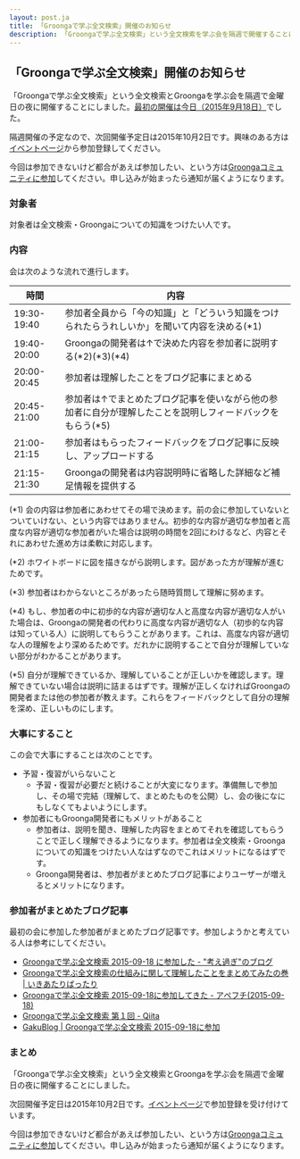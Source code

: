 ```yaml
---
layout: post.ja
title: 「Groongaで学ぶ全文検索」開催のお知らせ
description: 「Groongaで学ぶ全文検索」という全文検索を学ぶ会を隔週で開催することにしました。
---
```


## 「Groongaで学ぶ全文検索」開催のお知らせ

「Groongaで学ぶ全文検索」という全文検索とGroongaを学ぶ会を隔週で金曜日の夜に開催することにしました。[最初の開催は今日（2015年9月18日）](https://groonga.doorkeeper.jp/events/31604)でした。

隔週開催の予定なので、次回開催予定日は2015年10月2日です。興味のある方は[イベントページ](https://groonga.doorkeeper.jp/events/31859)から参加登録してください。

今回は参加できないけど都合があえば参加したい、という方は[Groongaコミュニティに参加](https://groonga.doorkeeper.jp/member/new)してください。申し込みが始まったら通知が届くようになります。

### 対象者

対象者は全文検索・Groongaについての知識をつけたい人です。

### 内容

会は次のような流れで進行します。

時間        | 内容
----------- | -----------------------------------------------------------------------------------------------------
19:30-19:40 | 参加者全員から「今の知識」と「どういう知識をつけられたらうれしいか」を聞いて内容を決める(\*1)
19:40-20:00 | Groongaの開発者は↑で決めた内容を参加者に説明する(\*2)(\*3)(\*4)
20:00-20:45 | 参加者は理解したことをブログ記事にまとめる
20:45-21:00 | 参加者は↑でまとめたブログ記事を使いながら他の参加者に自分が理解したことを説明しフィードバックをもらう(\*5)
21:00-21:15 | 参加者はもらったフィードバックをブログ記事に反映し、アップロードする
21:15-21:30 | Groongaの開発者は内容説明時に省略した詳細など補足情報を提供する

(\*1) 会の内容は参加者にあわせてその場で決めます。前の会に参加していないとついていけない、という内容ではありません。初歩的な内容が適切な参加者と高度な内容が適切な参加者がいた場合は説明の時間を2回にわけるなど、内容とそれにあわせた進め方は柔軟に対応します。

(\*2) ホワイトボードに図を描きながら説明します。図があった方が理解が進むためです。

(\*3) 参加者はわからないところがあったら随時質問して理解に努めます。

(\*4) もし、参加者の中に初歩的な内容が適切な人と高度な内容が適切な人がいた場合は、Groongaの開発者の代わりに高度な内容が適切な人（初歩的な内容は知っている人）に説明してもらうことがあります。これは、高度な内容が適切な人の理解をより深めるためです。だれかに説明することで自分が理解していない部分がわかることがあります。

(\*5) 自分が理解できているか、理解していることが正しいかを確認します。理解できていない場合は説明に詰まるはずです。理解が正しくなければGroongaの開発者または他の参加者が教えます。これらをフィードバックとして自分の理解を深め、正しいものにします。

### 大事にすること

この会で大事にすることは次のことです。

  * 予習・復習がいらないこと
    * 予習・復習が必要だと続けることが大変になります。準備無しで参加し、その場で完結（理解して、まとめたものを公開）し、会の後になにもしなくてもよいようにします。
  * 参加者にもGroonga開発者にもメリットがあること
    * 参加者は、説明を聞き、理解した内容をまとめてそれを確認してもらうことで正しく理解できるようになります。参加者は全文検索・Groongaについての知識をつけたい人なはずなのでこれはメリットになるはずです。
    * Groonga開発者は、参加者がまとめたブログ記事によりユーザーが増えるとメリットになります。

### 参加者がまとめたブログ記事

最初の会に参加した参加者がまとめたブログ記事です。参加しようかと考えている人は参考にしてください。

  * [Groongaで学ぶ全文検索 2015-09-18 に参加した - "考え過ぎ"のブログ](http://flow2flow.hatenablog.jp/entry/2015/09/18/215129)
  * [Groongaで学ぶ全文検索の仕組みに関して理解したことをまとめてみたの巻 | いきあたりばったり](http://www.shokola.net/?p=1242)
  * [Groongaで学ぶ全文検索 2015-09-18に参加してきた - アペフチ(2015-09-18)](http://apehuci-kitaitimakoto.sqale.jp/apehuci/?date=20150918)
  * [Groongaで学ぶ全文検索 第１回 - Qiita](http://qiita.com/yamamaijp/items/c4cfb545abb0e142e225)
  * [GakuBlog | Groongaで学ぶ全文検索 2015-09-18に参加](http://gakublog.fam.cx/2015/09/18/groonga/)

### まとめ

「Groongaで学ぶ全文検索」という全文検索とGroongaを学ぶ会を隔週で金曜日の夜に開催することにしました。

次回開催予定日は2015年10月2日です。[イベントページ](https://groonga.doorkeeper.jp/events/31859)で参加登録を受け付けています。

今回は参加できないけど都合があえば参加したい、という方は[Groongaコミュニティに参加](https://groonga.doorkeeper.jp/member/new)してください。申し込みが始まったら通知が届くようになります。
